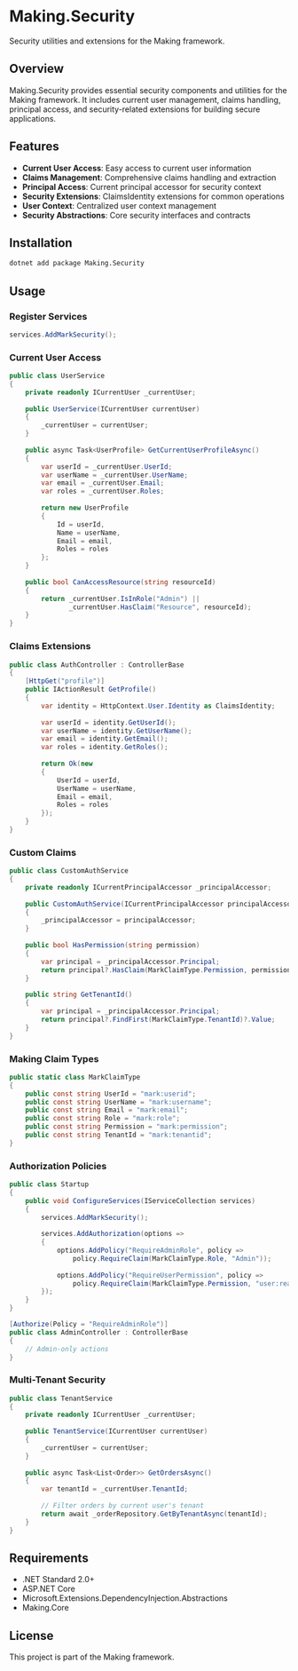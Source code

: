 # Making.Security

Security utilities and extensions for the Making framework.

## Overview

Making.Security provides essential security components and utilities for the Making framework. It includes current user management, claims handling, principal access, and security-related extensions for building secure applications.

## Features

- **Current User Access**: Easy access to current user information
- **Claims Management**: Comprehensive claims handling and extraction
- **Principal Access**: Current principal accessor for security context
- **Security Extensions**: ClaimsIdentity extensions for common operations
- **User Context**: Centralized user context management
- **Security Abstractions**: Core security interfaces and contracts

## Installation

```bash
dotnet add package Making.Security
```

## Usage

### Register Services

```csharp
services.AddMarkSecurity();
```

### Current User Access

```csharp
public class UserService
{
    private readonly ICurrentUser _currentUser;
    
    public UserService(ICurrentUser currentUser)
    {
        _currentUser = currentUser;
    }
    
    public async Task<UserProfile> GetCurrentUserProfileAsync()
    {
        var userId = _currentUser.UserId;
        var userName = _currentUser.UserName;
        var email = _currentUser.Email;
        var roles = _currentUser.Roles;
        
        return new UserProfile
        {
            Id = userId,
            Name = userName,
            Email = email,
            Roles = roles
        };
    }
    
    public bool CanAccessResource(string resourceId)
    {
        return _currentUser.IsInRole("Admin") || 
               _currentUser.HasClaim("Resource", resourceId);
    }
}
```

### Claims Extensions

```csharp
public class AuthController : ControllerBase
{
    [HttpGet("profile")]
    public IActionResult GetProfile()
    {
        var identity = HttpContext.User.Identity as ClaimsIdentity;
        
        var userId = identity.GetUserId();
        var userName = identity.GetUserName();
        var email = identity.GetEmail();
        var roles = identity.GetRoles();
        
        return Ok(new
        {
            UserId = userId,
            UserName = userName,
            Email = email,
            Roles = roles
        });
    }
}
```

### Custom Claims

```csharp
public class CustomAuthService
{
    private readonly ICurrentPrincipalAccessor _principalAccessor;
    
    public CustomAuthService(ICurrentPrincipalAccessor principalAccessor)
    {
        _principalAccessor = principalAccessor;
    }
    
    public bool HasPermission(string permission)
    {
        var principal = _principalAccessor.Principal;
        return principal?.HasClaim(MarkClaimType.Permission, permission) ?? false;
    }
    
    public string GetTenantId()
    {
        var principal = _principalAccessor.Principal;
        return principal?.FindFirst(MarkClaimType.TenantId)?.Value;
    }
}
```

### Making Claim Types

```csharp
public static class MarkClaimType
{
    public const string UserId = "mark:userid";
    public const string UserName = "mark:username";
    public const string Email = "mark:email";
    public const string Role = "mark:role";
    public const string Permission = "mark:permission";
    public const string TenantId = "mark:tenantid";
}
```

### Authorization Policies

```csharp
public class Startup
{
    public void ConfigureServices(IServiceCollection services)
    {
        services.AddMarkSecurity();
        
        services.AddAuthorization(options =>
        {
            options.AddPolicy("RequireAdminRole", policy =>
                policy.RequireClaim(MarkClaimType.Role, "Admin"));
                
            options.AddPolicy("RequireUserPermission", policy =>
                policy.RequireClaim(MarkClaimType.Permission, "user:read"));
        });
    }
}

[Authorize(Policy = "RequireAdminRole")]
public class AdminController : ControllerBase
{
    // Admin-only actions
}
```

### Multi-Tenant Security

```csharp
public class TenantService
{
    private readonly ICurrentUser _currentUser;
    
    public TenantService(ICurrentUser currentUser)
    {
        _currentUser = currentUser;
    }
    
    public async Task<List<Order>> GetOrdersAsync()
    {
        var tenantId = _currentUser.TenantId;
        
        // Filter orders by current user's tenant
        return await _orderRepository.GetByTenantAsync(tenantId);
    }
}
```

## Requirements

- .NET Standard 2.0+
- ASP.NET Core
- Microsoft.Extensions.DependencyInjection.Abstractions
- Making.Core

## License

This project is part of the Making framework.